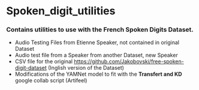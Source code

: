 # Spoken_digit_utilities

### Contains utilities to use with the French Spoken Digits Dataset.
- Audio Testing Files from Etienne Speaker, not contained in original Dataset
- Audio test file from a Speaker from another Dataset, new Speaker
- CSV file for the original https://github.com/Jakobovski/free-spoken-digit-dataset (Inglish version of the Dataset)
- Modifications of the YAMNet model to fit with the **Transfert and KD** google collab script (Artifeel)

